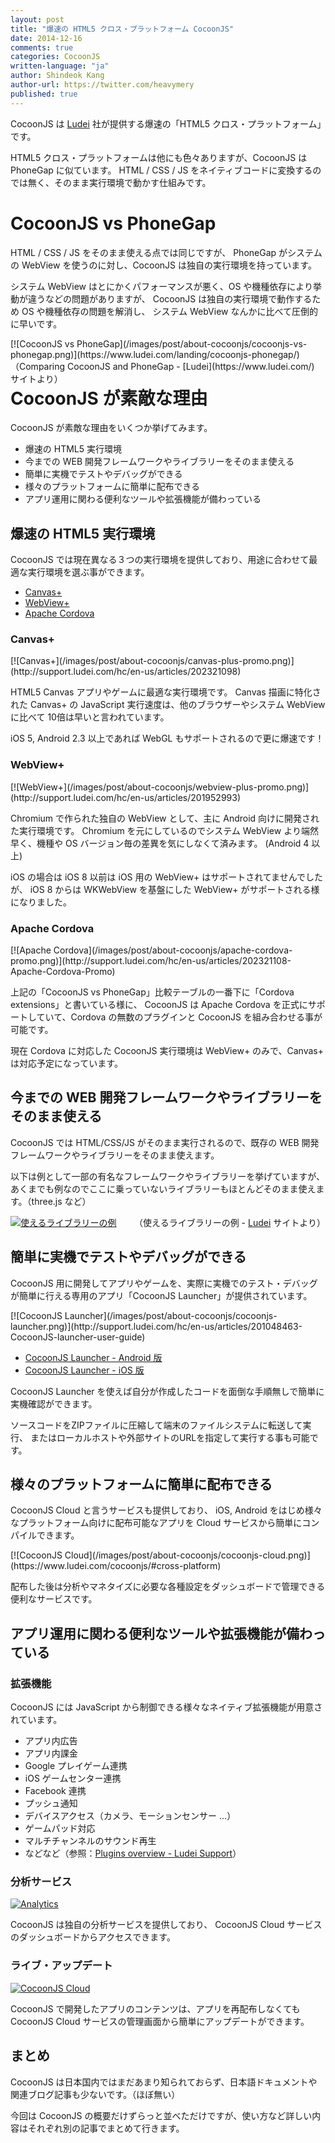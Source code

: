 ```yaml
---
layout: post
title: "爆速の HTML5 クロス・プラットフォーム CocoonJS"
date: 2014-12-16
comments: true
categories: CocoonJS
written-language: "ja"
author: Shindeok Kang
author-url: https://twitter.com/heavymery
published: true
---
```


CocoonJS は [Ludei](https://www.ludei.com/) 社が提供する爆速の「HTML5 クロス・プラットフォーム」です。

HTML5 クロス・プラットフォームは他にも色々ありますが、CocoonJS は PhoneGap に似ています。
HTML / CSS / JS をネイティブコードに変換するのでは無く、そのまま実行環境で動かす仕組みです。

<!-- more -->

# CocoonJS vs PhoneGap

HTML / CSS / JS をそのまま使える点では同じですが、
PhoneGap がシステムの WebView を使うのに対し、CocoonJS は独自の実行環境を持っています。

システム WebView はとにかくパフォーマンスが悪く、OS や機種依存により挙動が違うなどの問題がありますが、
CocoonJS は独自の実行環境で動作するため OS や機種依存の問題を解消し、
システム WebView なんかに比べて圧倒的に早いです。

<span class="block-center">
[![CocoonJS vs PhoneGap](/images/post/about-cocoonjs/cocoonjs-vs-phonegap.png)](https://www.ludei.com/landing/cocoonjs-phonegap/)
<span style="float:right">（Comparing CocoonJS and PhoneGap  - [Ludei](https://www.ludei.com/) サイトより）</span>
</span>

# CocoonJS が素敵な理由

CocoonJS が素敵な理由をいくつか挙げてみます。
<!--（参照：[About CocoonJS](https://www.ludei.com/cocoonjs/)）-->

* 爆速の HTML5 実行環境
* 今までの WEB 開発フレームワークやライブラリーをそのまま使える
* 簡単に実機でテストやデバッグができる
* 様々のプラットフォームに簡単に配布できる
* アプリ運用に関わる便利なツールや拡張機能が備わっている


## 爆速の HTML5 実行環境

CocoonJS では現在異なる３つの実行環境を提供しており、用途に合わせて最適な実行環境を選ぶ事ができます。

* [Canvas+](http://support.ludei.com/hc/en-us/articles/202321098)
* [WebView+](http://support.ludei.com/hc/en-us/articles/201952993)
* [Apache Cordova](http://support.ludei.com/hc/en-us/articles/202321108-Apache-Cordova-Promo)

### Canvas+

<span class="block-center">
[![Canvas+](/images/post/about-cocoonjs/canvas-plus-promo.png)](http://support.ludei.com/hc/en-us/articles/202321098)
</span>

HTML5 Canvas アプリやゲームに最適な実行環境です。
Canvas 描画に特化された Canvas+ の JavaScript 実行速度は、他のブラウザーやシステム WebView に比べて 10倍は早いと言われています。

iOS 5, Android 2.3 以上であれば WebGL もサポートされるので更に爆速です！

### WebView+

<span class="block-center">
[![WebView+](/images/post/about-cocoonjs/webview-plus-promo.png)](http://support.ludei.com/hc/en-us/articles/201952993)
</span>

Chromium で作られた独自の WebView として、主に Android 向けに開発された実行環境です。
Chromium を元にしているのでシステム WebView より端然早く、機種や OS バージョン毎の差異を気にしなくて済みます。
(Android 4 以上)

iOS の場合は iOS 8 以前は iOS 用の WebView+ はサポートされてませんでしたが、
iOS 8 からは WKWebView を基盤にした WebView+ がサポートされる様になりました。

### Apache Cordova

<span class="block-center">
[![Apache Cordova](/images/post/about-cocoonjs/apache-cordova-promo.png)](http://support.ludei.com/hc/en-us/articles/202321108-Apache-Cordova-Promo)
</span>

上記の「CocoonJS vs PhoneGap」比較テーブルの一番下に「Cordova extensions」と書いている様に、
CocoonJS は Apache Cordova を正式にサポートしていて、Cordova の無数のプラグインと CocoonJS を組み合わせる事が可能です。

現在 Cordova に対応した CocoonJS 実行環境は WebView+ のみで、Canvas+ は対応予定になっています。

<!--
最近のアナウンスで CocoonJS でも Cordoba プラグインを使える様になっています。
最近 CocoonJS は Apache Cordova を正式にサポートする事を発表しました。
これにより Cordova の無数のプラグインと CocoonJS の WebView+ を組み合わせる事が可能です。
（参照：[Apache Cordova Promo](http://support.ludei.com/hc/en-us/articles/202321108-Apache-Cordova-Promo)）
-->


## 今までの WEB 開発フレームワークやライブラリーをそのまま使える

CocoonJS では HTML/CSS/JS がそのまま実行されるので、既存の WEB 開発フレームワークやライブラリーをそのまま使えます。

以下は例として一部の有名なフレームワークやライブラリーを挙げていますが、
あくまでも例なのでここに乗っていないライブラリーもほとんどそのまま使えます。（three.js など）

[![使えるライブラリーの例](/images/post/about-cocoonjs/software.png)](https://www.ludei.com/cocoonjs/#development)
<span style="float:right">（使えるライブラリーの例  - [Ludei](https://www.ludei.com/) サイトより）</span>


## 簡単に実機でテストやデバッグができる

CocoonJS 用に開発してアプリやゲームを、実際に実機でのテスト・デバッグが簡単に行える専用のアプリ「CocoonJS Launcher」が提供されています。

<span class="block-center">
[![CocoonJS Launcher](/images/post/about-cocoonjs/cocoonjs-launcher.png)](http://support.ludei.com/hc/en-us/articles/201048463-CocoonJS-launcher-user-guide)
</span>

* [CocoonJS Launcher - Android 版](https://play.google.com/store/apps/details?id=com.ideateca.cocoonjslauncher&hl=en)
* [CocoonJS Launcher - iOS 版](https://itunes.apple.com/en/app/cocoonjs-by-ludei/id519623307?mt=8)

CocoonJS Launcher を使えば自分が作成したコードを面倒な手順無しで簡単に実機確認ができます。

ソースコードをZIPファイルに圧縮して端末のファイルシステムに転送して実行、
またはローカルホストや外部サイトのURLを指定して実行する事も可能です。

<!--
CocoonJS Launcher はデバッグ用のコンソール出力やプロファイリング機能も持っています。
Android の場合は Chrome DevTool(WebView+), Eclipse(Canvas+) によるリモートデバッグも可能です。
-->


## 様々のプラットフォームに簡単に配布できる

CocoonJS Cloud と言うサービスも提供しており、
iOS, Android をはじめ様々なプラットフォーム向けに配布可能なアプリを Cloud サービスから簡単にコンパイルできます。

<span class="block-center">
[![CocoonJS Cloud](/images/post/about-cocoonjs/cocoonjs-cloud.png)](https://www.ludei.com/cocoonjs/#cross-platform)
</span>

配布した後は分析やマネタイズに必要な各種設定をダッシュボードで管理できる便利なサービスです。


## アプリ運用に関わる便利なツールや拡張機能が備わっている
  
### 拡張機能

CocoonJS には JavaScript から制御できる様々なネイティブ拡張機能が用意されています。

* アプリ内広告
* アプリ内課金
* Google プレイゲーム連携
* iOS ゲームセンター連携
* Facebook 連携
* プッシュ通知
* デバイスアクセス（カメラ、モーションセンサー ...）
* ゲームパッド対応
* マルチチャンネルのサウンド再生
* などなど（参照：[Plugins overview - Ludei Support](http://support.ludei.com/hc/en-us/articles/201821276-Plugins-overview-3-0-0-)）

### 分析サービス

<span class="block-center">[![Analytics](/images/post/about-cocoonjs/analytics.png)](https://www.ludei.com/cocoonjs/#business)</span>

CocoonJS は独自の分析サービスを提供しており、
CocoonJS Cloud サービスのダッシュボードからアクセスできます。

### ライブ・アップデート

<span class="block-center">[![CocoonJS Cloud](/images/post/about-cocoonjs/updates.png)](https://www.ludei.com/cocoonjs/#business)</span>

CocoonJS で開発したアプリのコンテンツは、アプリを再配布しなくても
CocoonJS Cloud サービスの管理画面から簡単にアップデートができます。


## まとめ

CocoonJS は日本国内ではまだあまり知られておらず、日本語ドキュメントや関連ブログ記事も少ないです。（ほぼ無い）

今回は CocoonJS の概要だけずらっと並べただけですが、使い方など詳しい内容はそれぞれ別の記事でまとめて行きます。